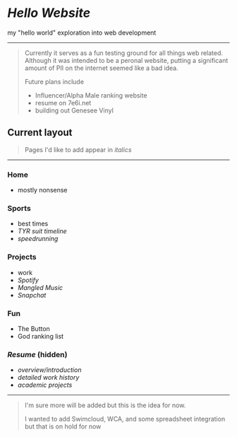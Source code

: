 # ***Hello Website***
my "hello world" exploration into web development

---

>Currently it serves as a fun testing ground for all things web related. Although it was intended to be a peronal website, 
putting a significant amount of PII on the internet seemed like a bad idea.
> 
>Future plans include
> - Influencer/Alpha Male ranking website
> - resume on 7e6i.net
> - building out Genesee Vinyl 



## Current layout
> Pages I'd like to add appear in *italics*
---

### Home
- mostly nonsense
### Sports
- best times
- *TYR suit timeline*
- *speedrunning*
### Projects
- work
- *Spotify*
- *Mangled Music*
- *Snapchat*
### Fun
- The Button
- God ranking list

### *Resume* (hidden)
- *overview/introduction*
- *detailed work history*
- *academic projects*



---

>I'm sure more will be added but this is the idea for now.
> 
> I wanted to add Swimcloud, WCA, and some spreadsheet integration but that is on hold for now